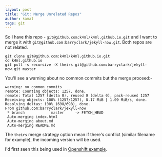 ```yaml
---
layout: post
title: "Git: Merge Unrelated Repos"
author: kamal
tags: git
---
```


So I have this repo - `git@github.com:k4ml/k4ml.github.io.git` and I want to merge
it with `git@github.com:barryclark/jekyll-now.git`. Both repos are not related.

```
git clone git@github.com:k4ml/k4ml.github.io.git
cd k4ml.github.io
git pull -s recursive -X theirs git@github.com:barryclark/jekyll-now.git master
```

You'll see a warning about no common commits but the merge proceed:-

```
warning: no common commits
remote: Counting objects: 1257, done.
remote: Total 1257 (delta 0), reused 0 (delta 0), pack-reused 1257
Receiving objects: 100% (1257/1257), 8.17 MiB | 1.09 MiB/s, done.
Resolving deltas: 100% (698/698), done.
From github.com:barryclark/jekyll-now
 * branch            master     -> FETCH_HEAD
 Auto-merging index.html
 Auto-merging about.md
 Auto-merging README.md
```

The `theirs` merge strategy option mean if there's conflict (similar filename for example), the incoming
version will be used.

I'd first seen this being used in [Openshift example](https://github.com/openshift/django-example).
